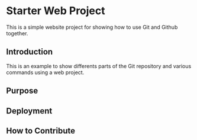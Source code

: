 # Starter Web Project

This is a simple website project for showing how to use Git and Github together.
## Introduction

This is an example to show differents parts of the Git repository and various commands using a web project.

## Purpose

## Deployment

## How to Contribute